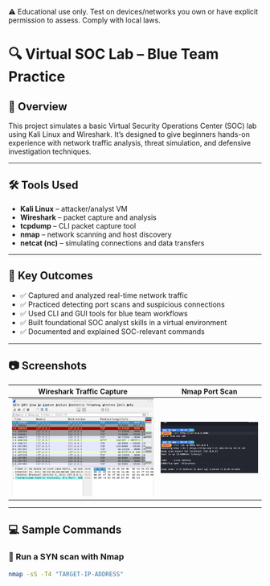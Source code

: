 ⚠️ Educational use only. Test on devices/networks you own or have explicit permission to assess. Comply with local laws.

# 🔍 Virtual SOC Lab – Blue Team Practice

## 📌 Overview

This project simulates a basic Virtual Security Operations Center (SOC) lab using Kali Linux and Wireshark. It’s designed to give beginners hands-on experience with network traffic analysis, threat simulation, and defensive investigation techniques.

---

## 🛠️ Tools Used

- **Kali Linux** – attacker/analyst VM
- **Wireshark** – packet capture and analysis
- **tcpdump** – CLI packet capture tool
- **nmap** – network scanning and host discovery
- **netcat (nc)** – simulating connections and data transfers

---

## 🎯 Key Outcomes

- ✅ Captured and analyzed real-time network traffic
- ✅ Practiced detecting port scans and suspicious connections
- ✅ Used CLI and GUI tools for blue team workflows
- ✅ Built foundational SOC analyst skills in a virtual environment
- ✅ Documented and explained SOC-relevant commands


---

## 📷 Screenshots

| Wireshark Traffic Capture | Nmap Port Scan |
|---------------------------|----------------|
| ![](https://raw.githubusercontent.com/tchaiwanda/Virtual-SOC-Lab/main/Virtual-SOC-Lab/images/wireshark-loopback.png) | ![](https://raw.githubusercontent.com/tchaiwanda/Virtual-SOC-Lab/main/Virtual-SOC-Lab/images/curl-nmap.png) |
---

## 💻 Sample Commands

### 🔎 Run a SYN scan with Nmap
```bash
nmap -sS -T4 "TARGET-IP-ADDRESS"
